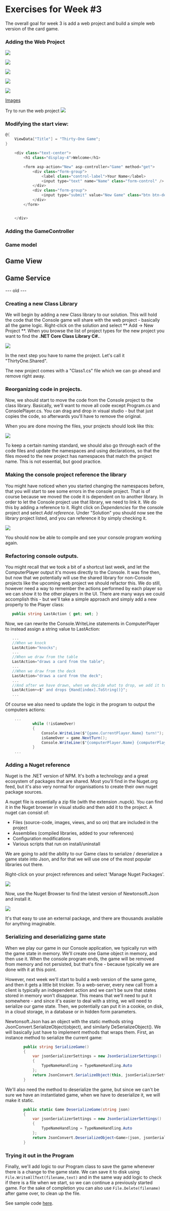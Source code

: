 # Exercises for Week #3

The overall goal for week 3 is add a web project and build a simple web version of the card game.


### Adding the Web Project

![](NewProject.PNG)

![](WebAppMVC.PNG)


![](StartUpProject.PNG)

![](AddReference.PNG)

![](AddImages.PNG)


[Images](images.zip)


Try to run the web project
![](WebProject1.png)


### Modifying the start view:
```csharp
@{
    ViewData["Title"] = "Thirty-One Game";
}

    <div class="text-center">
        <h1 class="display-4">Welcome</h1>

        <form asp-action="New" asp-controller="Game" method="get">
            <div class="form-group">
                <label class="control-label">Your Name</label>
                <input type="text" name="Name" class="form-control" />
            </div>
            <div class="form-group">
                <input type="submit" value="New Game" class="btn btn-default" />
            </div>
        </form>


    </div>
```

### Adding the GameController



### Game model


## Game View


## Game Service





--- old ---
### Creating a new Class Library
We will begin by adding a new Class library to our solution. This will hold the code that the Console game will share with the web project - basically all the game logic.
Right-click on the solution and select ** Add -> New Project **.
When you browse the list of project types for the new project you want to find the **.NET Core Class Library C#.**.

![](ClassLibraryProject.png)

In the next step you have to name the project. Let's call it "ThirtyOne.Shared".

The new project comes with a "Class1.cs" file which we can go ahead and remove right away.



### Reorganizing code in projects.
Now, we should start to move the code from the Console project to the class library.
Basically, we'll want to move all code except Program.cs and ConsolePlayer.cs.
You can drag and drop in visual studio - but that just copies the code, so afterwards you'll have to remove the original.

When you are done moving the files, your projects should look like this:

![](ProjectsRemodelled.png)

To keep a certain naming standard, we should also go through each of the code files and update the namespaces and using declarations, so that the files moved to the new project has namespaces that match the project name. This is not essential, but good practice.


### Making the console project reference the library

You might have noticed when you started changing the namespaces before, that you will start to see some errors in the console project. That is of course because we moved the code it is dependent on to another library. In order to let the Console project use that library, we need to link it. We do this by adding a reference to it. Right click on *Dependencies* for the console project and select *Add reference*. Under "Solution" you should now see the library project listed, and you can reference it by simply checking it.

![](AddReference.png)

You should now be able to compile and see your console program working again.


### Refactoring console outputs.

You might recall that we took a bit of a shortcut last week, and let the ComputerPlayer output it's moves directly to the Console. 
It was fine then, but now that we potentially will use the shared library for non-Console projects like the upcoming web project we should refactor this.
We do still, however need a way to remember the actions performed by each player so we can show it to the other players in the UI.
There are many ways we could accomplish this - but we'll take a simple approach and simply add a new property to the Player class:
```csharp
   public string LastAction { get; set; }
```

Now, we can rewrite the Console.WriteLine statements in ComputerPlayer to instead assign a string value to LastAction:
```csharp
   ...
   //When we knock
   LastAction="knocks";
   ...
   //When we draw from the table
   LastAction="draws a card from the table";
   ...
   //When we draw from the deck
   LastAction="draws a card from the deck";
   ...
   //And after we have drawn, when we decide what to drop, we add it to the LastAction
   LastAction+=$" and drops {Hand[index].ToString()}";
   ...

```
Of course we also need to update the logic in the program to output the computers actions:
```csharp
    ...
            while (!isGameOver)
            {
                Console.WriteLine($"{game.CurrentPlayer.Name} turn!");
                isGameOver = game.NextTurn();
                Console.WriteLine($"{computerPlayer.Name} {computerPlayer.LastAction}");
            }
    ...
```

### Adding a Nuget reference

Nuget is the .NET version of NPM. It's both a technology and a great ecosystem of packages that are shared.
Most you'll find in the Nuget.org feed, but it's also very normal for organisations to create their own nuget package sources.

A nuget file is essentially a zip file (with the extension .nupck). You can find it in the Nuget browser in visual studio and then add it to the project.
A nuget can consist of:
* Files (source-code, images, views, and so on) that are included in the project
* Assemblies (compiled libraries, added to your references)
* Configuration modifications
* Various scripts that run on install/uninstall

We are going to add the ability to our Game class to serialize / deserialize a game state into Json, and for that we will use one of the most popular libraries out there.

Right-click on your project references and select 'Manage Nuget Packages'.

![](ManageNuget.png)

Now, use the Nuget Browser to find the latest version of Newtonsoft.Json and install it.

![](NugetBrowser.png)

It's that easy to use an external package, and there are thousands available for anything imaginable.


### Serializing and deserializing game state

When we play our game in our Console application, we typically run with the game state in memory. We'll create one Game object in memory, and then use it.
When the console program ends, the game will be removed from memory and not persisted, but that's fine - because typically we are done with it at this point.

However, next week we'll start to build a web version of the same game, and then it gets a little bit trickier.
To a web-server, every new call from a client is typically an independent action and we can't be sure that states stored in memory won't disappear.
This means that we'll need to put it somewhere - and since it's easier to deal with a string, we will need to serialize our game state.
Then, we potentially can put it in a cookie, on disk, in a cloud storage, in a database or in hidden form parameters.

Newtonsoft.Json has an object with the static methods string JsonConvert.SerializeObject(object), and similarly DeSerializeObject().
We will basically just have to implement methods that wraps them.
First, an instance method to serialize the current game:

```csharp
        public string SerializeGame()
        {
            var jsonSerializerSettings = new JsonSerializerSettings()
            {
                TypeNameHandling = TypeNameHandling.Auto
            };
            return JsonConvert.SerializeObject(this, jsonSerializerSettings);
        }
```
We'll also need the method to deserialize the game, but since we can't be sure we have an instantiated game, when we have to deserialize it, we will make it static.

```csharp
        public static Game DeserializeGame(string json)
        {
            var jsonSerializerSettings = new JsonSerializerSettings()
            {
                TypeNameHandling = TypeNameHandling.Auto
            };
            return JsonConvert.DeserializeObject<Game>(json, jsonSerializerSettings);
        }
```


### Trying it out in the Program

Finally, we'll add logic to our Program class to save the game whenever there is a change to the game state. 
We can save it to disk using ```File.WriteAllText(filename,text)``` and in the same way add logic to check if there is a file when we start, so we can continue a previously started game.
For the sake of completion you can also use ```File.Delete(filename)``` after game over, to clean up the file.


See sample code [here](Solution/ThirtyOne/ThirtyOne/Program.cs).






